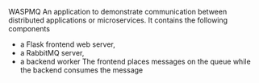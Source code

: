 WASPMQ
An application to demonstrate communication between distributed applications or microservices. 
It contains the following components
- a Flask frontend web server, 
- a RabbitMQ server, 
- a backend worker
The frontend places messages on the queue while the backend consumes the message
